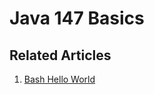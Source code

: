 # Java 147 Basics

## Related Articles
1. [Bash Hello World](https://www.ruoxue.org/bash-460-hello-world-script/)
